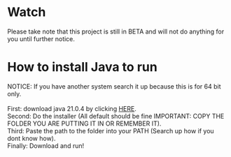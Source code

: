 # Watch
Please take note that this project is still in BETA and will not do anything for you until further notice.
<br>
# How to install Java to run
NOTICE: If you have another system search it up because this is for 64 bit only.<br>
<br>
First: download java 21.0.4 by clicking [HERE](https://www.oracle.com/java/technologies/downloads/#jdk21-windows).<br>
Second: Do the installer (All default should be fine IMPORTANT: COPY THE FOLDER YOU ARE PUTTING IT IN OR REMEMBER IT).<br>
Third: Paste the path to the folder into your PATH (Search up how if you dont know how).<br>
Finally: Download and run!
